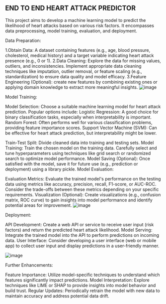 ## END TO END HEART ATTACK PREDICTOR

This project aims to develop a machine learning model to predict the likelihood of heart attacks based on various risk factors. It encompasses data preprocessing, model training, evaluation, and deployment.

Data Preparation:

1.Obtain Data: A dataset containing features (e.g., age, blood pressure, cholesterol, medical history) and a target variable indicating heart attack presence (e.g., 0 or 1). 
2.Data Cleaning: Explore the data for missing values, outliers, and inconsistencies. Implement appropriate data cleaning techniques like imputation, outlier removal, or feature scaling (e.g., standardization) to ensure data quality and model efficacy.
3.Feature Engineering (Optional): create new features by combining existing ones or applying domain knowledge to extract more meaningful insights.
![image](https://github.com/TinomutendaN/End-to-end-heart-attack-predictor/assets/160684754/3ba63854-9ac2-406f-9962-25f9385301e7)


Model Training:

Model Selection: Choose a suitable machine learning model for heart attack prediction. Popular options include:
Logistic Regression: A good choice for binary classification tasks, especially when interpretability is important.
Random Forest: Often performs well for various classification problems, providing feature importance scores.
Support Vector Machine (SVM): Can be effective for heart attack prediction, but interpretability might be lower.

Train-Test Split: Divide cleaned data into training  and testing  sets.
Model Training: Train the chosen model on the training data. Carefully select and tune hyperparameters using techniques like grid search or randomized search to optimize model performance.
Model Saving (Optional): Once satisfied with the model, save it for future use (e.g., prediction or deployment) using a library pickle.
Model Evaluation:

Evaluation Metrics: Evaluate the trained model's performance on the testing data using metrics like accuracy, precision, recall, F1-score, or AUC-ROC. Consider the trade-offs between these metrics depending on your specific requirements.
Visualization (Optional): Create visualizations (e.g., confusion matrix, ROC curve) to gain insights into model performance and identify potential areas for improvement.
![image](https://github.com/TinomutendaN/End-to-end-heart-attack-predictor/assets/160684754/a9004465-bca4-47ec-881a-cf780cee0636)


Deployment:

API Development: Create a web API or service to receive user input (risk factors) and return the predicted heart attack likelihood.
Model Serving: Integrate the trained model into the API to perform predictions on incoming data.
User Interface: Consider developing a user interface (web or mobile app) to collect user input and display predictions in a user-friendly manner.

![image](https://github.com/TinomutendaN/End-to-end-heart-attack-predictor/assets/160684754/2ad181b8-3060-4c9c-bf93-730e0037e3ad)

Further Enhancements:

Feature Importance: Utilize model-specific techniques to understand which features significantly impact predictions.
Model Interpretation: Explore techniques like LIME or SHAP to provide insights into model behavior and build trust.
Regular Updates: Periodically retrain the model with new data to maintain accuracy and address potential data drift.
